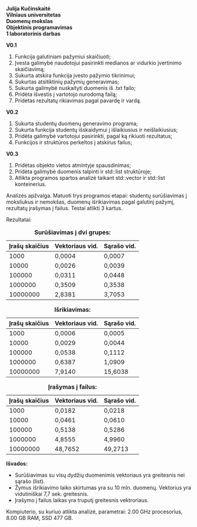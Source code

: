 **Julija Kučinskaitė** <br>
**Vilniaus universitetas** <br>
**Duomenų mokslas** <br>
**Objektinis programavimas** <br>
**1 laboratorinis darbas** <br>

**V0.1** <br>
1. Funkcija galutiniam pažymiui skaičiuoti;
2. Įvesta galimybė naudotojui pasirinkti medianos ar vidurkio įvertinimo skaičiavimą;
3. Sukurta atskira funkcija įvesto pažymio tikrinimui;
4. Sukurtas atsitiktinių pažymių generavimas;
5. Sukurta galimybė nuskaityti duomenis iš .txt failo;
6. Pridėta išvestis į vartotojo nurodomą failą;
7. Pridėtas rezultatų rikiavimas pagal pavardę ir vardą.

**V0.2** <br>
1. Sukurta studentų duomenų generavimo programa;
3. Sukurta funkcija studentų išskaidymui į išlaikiusius ir neišlaikiusius;
4. Pridėta galimybė vartotojui pasirinkti, pagal ką rikiuoti rezultatus;
5. Funkcijos ir struktūros perkeltos į atskirus failus;

**V0.3** <br>
1. Pridėtas objekto vietos atmintyje spausdinimas;
2. Pridėta galimybė duomenis talpinti ir std::list struktūroje;
3. Atlikta programos spartos analizė taikant std::vector ir std::list konteinerius. <br>

Analizės apžvalga. Matuoti trys programos etapai: studentų surūšiavimas į moksliukus ir nemokšas, duomenų išrikiavimas pagal galutinį pažymį, rezultatų įrašymas į failus. Testai atlikti 3 kartus.

Rezultatai:
<table>
  <caption><b>Surūšiavimas į dvi grupes:</b></caption>
    <thread>
      <tr>
        <th>Įrašų skaičius</th>
        <th>Vektoriaus vid.</th>
        <th>Sąrašo vid.</th>
      </tr>
    </thread>
    <tbody>
      <tr>
        <td>1000</td>
        <td>0,0004</td>
        <td>0,0007</td>
      </tr>
      <tr>
        <td>10000</td>
        <td>0,0026</td>
        <td>0,0039</td>
      </tr>
      <tr>
        <td>100000</td>
        <td>0,0311</td>
        <td>0,0448</td>
      </tr>
      <tr>
        <td>1000000</td>
        <td>0,3509</td>
        <td>0,3538</td>
      </tr>
      <tr>
        <td>10000000</td>
        <td>2,8381</td>
        <td>3,7053</td>
      </tr>
    </tbody>
</table>

<table>
  <caption><b>Išrikiavimas:</caption>
    <thread>
      <tr>
        <th>Įrašų skaičius</th>
        <th>Vektoriaus vid.</th>
        <th>Sąrašo vid.</th>
      </tr>
    </thread>
    <tbody>
      <tr>
        <td>1000</td>
        <td>0,0006</td>
        <td>0,0005</td>
      </tr>
      <tr>
        <td>10000</td>
        <td>0,0029</td>
        <td>0,0044</td>
      </tr>
      <tr>
        <td>100000</td>
        <td>0,0538</td>
        <td>0,1112</td>
      </tr>
      <tr>
        <td>1000000</td>
        <td>0,6387</td>
        <td>1,0909</td>
      </tr>
      <tr>
        <td>10000000</td>
        <td>7,9140</td>
        <td>15,6038</td>
      </tr>
    </tbody>
</table>

<table>
  <caption><b>Įrašymas į failus:</caption>
    <thread>
      <tr>
        <th>Įrašų skaičius</th>
        <th>Vektoriaus vid.</th>
        <th>Sąrašo vid.</th>
      </tr>
    </thread>
    <tbody>
      <tr>
        <td>1000</td>
        <td>0,0182</td>
        <td>0,0218</td>
      </tr>
      <tr>
        <td>10000</td>
        <td>0,0461</td>
        <td>0,0610</td>
      </tr>
      <tr>
        <td>100000</td>
        <td>0,5138</td>
        <td>0,5286</td>
      </tr>
      <tr>
        <td>1000000</td>
        <td>4,8555</td>
        <td>4,9960</td>
      </tr>
      <tr>
        <td>10000000</td>
        <td>48,7652</td>
        <td>49,2713</td>
      </tr>
    </tbody>
</table>


**Išvados:**
- Surūšiavimas su visų dydžių duomenimis vektoriaus yra greitesnis nei sąrašo (list).
- Žymus išrikiavimo laiko skirtumas yra su 10 mln. duomenų. Vektorius yra vidutiniškai 7,7 sek. greitesnis.
- Įrašymo į failus laikas yra truputį greitesnis vektroriaus.


Kompiuterio, su kuriuo atlikta analizė, parametrai: 2.00 GHz procesorius, 8.00 GB RAM, SSD 477 GB.
